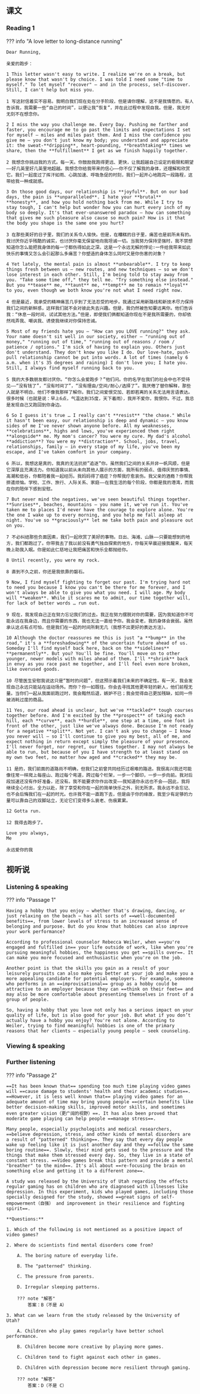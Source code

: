 ## 课文

### Reading 1

??? info "A love letter to long-distance running"

    Dear Running, 
    
    亲爱的跑步：
    
    1 This letter wasn't easy to write. I realize we're on a break, but please know that wasn't by choice. I was told I need some "time to myself." To let myself "recover" — and in the process, self-discover. Still, I can't help but miss you. 
    
    1 写这封信着实不容易。我明白我们现在处在分手阶段，但是请你理解，这不是我情愿的。有人告诉我，我需要一些“自己的时间”，以便让我“恢复”，并在此过程中发现自我。但是，我无时无刻不在想念你。
    
    2 I miss the way you challenge me. Every Day. Pushing me farther and faster, you encourage me to go past the limits and expectations I set for myself — miles and miles past them. And I miss the confidence you give me — you don't just know my body; you understand and appreciate it: the sweat-**dripping**, heart-pounding, **breathtaking** times we share, then the **fulfillment** I get as we finish happily together. 
    
    2 我想念你挑战我的方式。每一天。你鼓励我跑得更远、更快，让我超越自己设定的极限和期望——好几英里好几英里地超越。我想念你给我带来的信心——你不仅了解我的身体，还理解和欣赏它。我们一起度过了挥汗如雨、心跳加速、呼吸急促的时刻，我们一起开心地跑完一段路程，这带给我一种成就感。
    
    3 On those good days, our relationship is **joyful**. But on our bad days, the pain is **unparalleled**. I hate your **brutal** **honesty**, and how you hold nothing back from me. While I try to stay tough, I can't help but wonder how you can hurt every inch of my body so deeply. It's that ever-unanswered paradox — how can something that gives me such pleasure also cause so much pain? How is it that the body you shape is the same one you hurt? 
    
    3 在那些美好的日子里，我们的关系令人愉快。但是，在糟糕的日子里，痛苦也是前所未有的。我讨厌你近乎残酷的诚实，也讨厌你毫无保留地向我坦诚一切。当我努力保持坚强时，我不禁想知道你怎么能把我身体的每一寸都伤得如此之深。这是一个永远无解的悖论∶一件给我带来如此快乐的事情又怎么会引起那么多痛苦？你塑造的身体怎么同时又是你伤害的对象？
    
    4 Yet lately, the mental pain is almost **unbearable**. I try to keep things fresh between us — new routes, and new techniques — so we don't lose interest in each other. Still, I'm being told to stay away from you. "Take some time off," they tell me. "Try something else instead." But you **tease** me, **taunt** me, **tempt** me to remain **loyal** to you, even though we both know you're not what I need right now. 
    
    4 但是最近，我承受的精神痛苦几乎到了无法忍受的地步。我通过采用新路线和新技术尽力保持我们之间的新鲜感，这样我们就不会对彼此失去兴趣。但是，我仍然被告知要远离你。他们告诉我：“休息一段时间，试试其他方法。”但是，即使我们俩都知道你现在不是我所需要的，你却依然戏弄我、嘲讽我、诱使我继续对你保持忠诚。
    
    5 Most of my friends hate you — "How can you LOVE running?" they ask. Your name doesn't sit well in our society, either — "running out of money," "running out of time," "running out of reasons / room / patience / options." I'm sick of having to explain you. Others just don't understand. They don't know you like I do. Our love-hate, push-pull relationship cannot be put into words. A lot of times (namely 6 a.m. when it's 35 degrees and raining) I don't love you; I hate you. Still, I always find myself running back to you. 
    
    5 我的大多数朋友都讨厌你。“你怎么会爱跑步？”他们问。你的名字在我们的社会中也不受待见——“没有钱了”，“没有时间了”，“没有理由/空间/耐心/选择了”。我厌倦了替你解释，那些人就是不明白，他们不像我那样了解你。我们之间爱恨交加、若即若离的关系无法用言语表达。很多时候（也就是说：早上6点，气温达到35度，天下着雨），我并不爱你，我恨你。不过，我总是发现自己又跑回到你身边。
    
    6 So I guess it's true … I really can't **resist** "the chase." While it hasn't been easy, our relationship is deep and dynamic — you know sides of me I've never shown anyone before. All my weaknesses, **celebrations**, highs and lows, you've experienced them right **alongside** me. My mom's cancer? You were my cure. My dad's alcohol **addiction**? You were my **distraction**. School, jobs, travel, relationships, family — in every stage of my life, you've been my escape, and I've taken comfort in your company. 
    
    6 所以，我想这是真的，我真的无法抗拒”追逐”你。虽然我们之间的关系并非一帆风顺，但是它深厚且充满活力。你知道我以前从未向其他人展示的方面，我所有的弱点、值得庆贺的事情、高潮和低谷，你都陪着我一起经历。我妈妈得了癌症？你帮我疗愈哀伤。我父亲的酒瘾？你帮我排遣烦恼。学校、工作、旅行、人际关系、家庭——在我生活的每个阶段，你都是我的港湾，而我在你的陪伴下感到安慰。
    
    7 But never mind the negatives, we've seen beautiful things together. **Sunrises**, beaches, mountains — you name it, we've run it. You've taken me to places I'd never have the courage to explore alone. You're the one I wake up to every morning, and you help me fall asleep at night. You've so **graciously** let me take both pain and pleasure out on you. 
    
    7 不必纠结那些负面因素，我们一起欣赏了美好的事物。日出、海滩、山脉——只要能想到的地方，我们都跑过了。你带我去了我以前没有勇气独自探索的地方，你每天早晨迎接我醒来，每天晚上助我入眠。你是如此仁慈地让我把痛苦和快乐全都抛给你。
    
    8 Until recently, you were my rock. 
    
    8 直到不久之前，你还是我依靠的磐石。
    
    9 Now, I find myself fighting to forget our past. I'm trying hard not to need you because I know you can't be there for me forever, and I won't always be able to give you what you need. I will age. My body will **weaken**. While it scares me to admit, our time together will, for lack of better words … run out. 
    
    9 现在，我发现自己正在努力忘记我们的过去。我正在努力摆脱对你的需要，因为我知道你不可能永远在我身边，而且你需要的东西，我也无法一直给予你。我会变老，我的身体会衰弱。虽然承认这点有点可怕，但是我们在一起的时间所剩无几（我想不出更好的表达方法）。
    
    10 Although the doctor reassures me this is just "a **bump** in the road," it's a **foreshadowing** of the uncertain future ahead of us. Someday I'll find myself back here, back on the **sidelines** **permanently**. But you? You'll be fine. You'll move on to other younger, newer models with miles ahead of them. I'll **shrink** back in envy as you race past me together, and I'll feel even more broken, like overused goods. 
    
    10 尽管医生安慰我说这只是“暂时的问题”，但这预示着我们未来的不确定性。有一天，我会发现自己永远只能站在运动场外。而你？你一如既往。你会去寻找其他更年轻的新人，他们前程无量。当你们一起从我面前跑过时，我会黯然后退，嫉妒不已；我会觉得自己更加残缺，如同一件被消耗过度的商品。
    
    11 Yes, our road ahead is unclear, but we've **tackled** tough courses together before. And I'm excited by the **prospect** of taking each hill, each **curve**, each **hurdle**, one step at a time, one foot in front of the other, just like we've always done. Because I'm not ready for a negative **split**. Not yet. I can't ask you to change — I know you never will — so I'll continue to give you my best, all of me, and expect nothing in return except simply the pleasure of your presence. I'll never forget, nor regret, our times together. I may not always be able to run, but because of you I have strength to at least stand on my own two feet, no matter how aged and **cracked** they may be. 
    
    11 是的，我们前面的道路尚不明确，但我们之前曾共同经历过艰难的路途。我很高兴我还可能像往常一样爬上每座山、跑过每个弯道，跨过每个栏架，一步一个脚印，一步一步向前。我对后段加速还没有作好准备，还没有。我不能要求你作出改变——我知道你永远也不会——因此，我将继续全心付出，全力以赴，除了享受和你在一起的简单快乐之外，别无所求。我永远不会忘记、也不会后悔我们在一起的时光。也许我不能一直跑下去，但是由于你的缘故，我至少有足够的力量可以靠自己的双脚站立，无论它们变得多么衰老、伤痕累累。
    
    12 Gotta run. 
    
    12 我得去跑步了。
    
    Love you always,
    Me 
    
    永远爱你的我

## 视听说

### Listening & speaking

??? info "Passage 1"

    Having a hobby that you enjoy — whether that's drawing, dancing, or just relaxing on the beach — has all sorts of ==well-documented benefits==, from lower levels of stress to an increased sense of belonging and purpose. But do you know that hobbies can also improve your work performance?
    
    According to professional counselor Rebecca Weiler, when ==you're engaged and fulfilled in== your life outside of work, like when you're pursuing meaningful hobbies, the happiness you get ==spills over==. It can make you more focused and enthusiastic when you're on the job.
    
    Another point is that the skills you gain as a result of your leisurely pursuits can also make you better at your job and make you a more appealing candidate for potential employers. For example, someone who performs in an ==improvisational== group as a hobby could be attractive to an employer because they can ==think on their feet== and may also be more comfortable about presenting themselves in front of a group of people.
    
    So, having a hobby that you love not only has a serious impact on your quality of life, but is also good for your job. But what if you don’t actually have a hobby you enjoy? You're not alone. According to Weiler, trying to find meaningful hobbies is one of the primary reasons that her clients — especially young people — seek counseling.

### Viewing & speaking



### Further listening

??? info "Passage 2"

    ==It has been known that== spending too much time playing video games will ==cause damage to students' health and their academic studies==. ==However, it is less well known that== playing video games for an adequate amount of time may bring young people ==certain benefits like better decision-making skills, improved motor skills, and sometimes even greater vision（更广阔的视野）==. It has also been proved that moderate game playing can help people ==manage stress==.
    
    Many people, especially psychologists and medical researchers, ==believe depression, stress, and other kinds of mental disorders are a result of "patterned" thinking==. They say that every day people wake up feeling like it is just another day and they ==follow the same boring routine==. Slowly, their mind gets used to the pressure and the things that make them stressed every day. So, they live in a state of constant stress. ==Video games break this pattern and provide a mental "breather" to the mind==. It's all about ==re-focusing the brain on something else and getting it to a different zone==.
    
    A study was released by the University of Utah regarding the effects regular gaming has on children who are diagnosed with illnesses like depression. In this experiment, kids who played games, including those specially designed for the study, showed ==great signs of self-empowerment（自强） and improvement in their resilience and fighting spirit==.
    
    **Questions:**
    
    1. Which of the following is not mentioned as a positive impact of video games?
    
    2. Where do scientists find mental disorders come from?
    
        A. The boring nature of everyday life.
    
        B. The "patterned" thinking.
    
        C. The pressure from parents.
    
        D. Irregular sleeping patterns.
    
        ??? note "解答"
            答案：B（不是 A）
    
    3. What can we learn from the study released by the University of Utah?
    
        A. Children who play games regularly have better school performance.
    
        B. Children become more creative by playing more games.
    
        C. Children tend to fight against each other in games.
    
        D. Children with depression become more resilient through gaming.
    
        ??? note "解答"
            答案：D（不是 C）